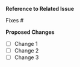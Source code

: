 **Reference to Related Issue**

Fixes #

**Proposed Changes**

- [ ] Change 1
- [ ] Change 2
- [ ] Change 3
